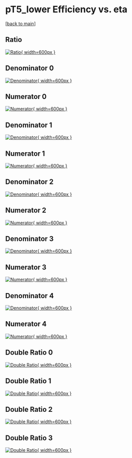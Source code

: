 # pT5_lower Efficiency vs. eta

[[back to main](./)]



## Ratio

[![Ratio](../mtv/var/pT5_lower_base_211_0_eff_eta.png){ width=600px }](../mtv/var/pT5_lower_base_211_0_eff_eta.pdf)

## Denominator 0

[![Denominator](../mtv/den/pT5_lower_base_211_0_eff_eta_den0.png){ width=600px }](../mtv/den/pT5_lower_base_211_0_eff_eta_den0.pdf)

## Numerator 0

[![Numerator](../mtv/num/pT5_lower_base_211_0_eff_eta_num0.png){ width=600px }](../mtv/num/pT5_lower_base_211_0_eff_eta_num0.pdf)

## Denominator 1

[![Denominator](../mtv/den/pT5_lower_base_211_0_eff_eta_den1.png){ width=600px }](../mtv/den/pT5_lower_base_211_0_eff_eta_den1.pdf)

## Numerator 1

[![Numerator](../mtv/num/pT5_lower_base_211_0_eff_eta_num1.png){ width=600px }](../mtv/num/pT5_lower_base_211_0_eff_eta_num1.pdf)

## Denominator 2

[![Denominator](../mtv/den/pT5_lower_base_211_0_eff_eta_den2.png){ width=600px }](../mtv/den/pT5_lower_base_211_0_eff_eta_den2.pdf)

## Numerator 2

[![Numerator](../mtv/num/pT5_lower_base_211_0_eff_eta_num2.png){ width=600px }](../mtv/num/pT5_lower_base_211_0_eff_eta_num2.pdf)

## Denominator 3

[![Denominator](../mtv/den/pT5_lower_base_211_0_eff_eta_den3.png){ width=600px }](../mtv/den/pT5_lower_base_211_0_eff_eta_den3.pdf)

## Numerator 3

[![Numerator](../mtv/num/pT5_lower_base_211_0_eff_eta_num3.png){ width=600px }](../mtv/num/pT5_lower_base_211_0_eff_eta_num3.pdf)

## Denominator 4

[![Denominator](../mtv/den/pT5_lower_base_211_0_eff_eta_den4.png){ width=600px }](../mtv/den/pT5_lower_base_211_0_eff_eta_den4.pdf)

## Numerator 4

[![Numerator](../mtv/num/pT5_lower_base_211_0_eff_eta_num4.png){ width=600px }](../mtv/num/pT5_lower_base_211_0_eff_eta_num4.pdf)

## Double Ratio 0

[![Double Ratio](../mtv/ratio/pT5_lower_base_211_0_eff_eta_ratio0.png){ width=600px }](../mtv/ratio/pT5_lower_base_211_0_eff_eta_ratio0.pdf)

## Double Ratio 1

[![Double Ratio](../mtv/ratio/pT5_lower_base_211_0_eff_eta_ratio1.png){ width=600px }](../mtv/ratio/pT5_lower_base_211_0_eff_eta_ratio1.pdf)

## Double Ratio 2

[![Double Ratio](../mtv/ratio/pT5_lower_base_211_0_eff_eta_ratio2.png){ width=600px }](../mtv/ratio/pT5_lower_base_211_0_eff_eta_ratio2.pdf)

## Double Ratio 3

[![Double Ratio](../mtv/ratio/pT5_lower_base_211_0_eff_eta_ratio3.png){ width=600px }](../mtv/ratio/pT5_lower_base_211_0_eff_eta_ratio3.pdf)

